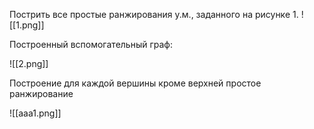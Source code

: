 Пострить все простые ранжирования у.м., заданного на рисунке 1. 
![[1.png]]

Построенный вспомогательный граф:

![[2.png]]

Построение для каждой вершины кроме верхней простое ранжирование

![[aaa1.png]]